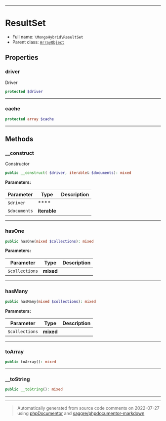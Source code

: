 ***

# ResultSet





* Full name: `\MongoHybrid\ResultSet`
* Parent class: [`ArrayObject`](../ArrayObject.md)



## Properties


### driver

Driver

```php
protected $driver
```






***

### cache



```php
protected array $cache
```






***

## Methods


### __construct

Constructor

```php
public __construct( $driver, iterable& $documents): mixed
```








**Parameters:**

| Parameter | Type | Description |
|-----------|------|-------------|
| `$driver` | **** |  |
| `$documents` | **iterable** |  |




***

### hasOne



```php
public hasOne(mixed $collections): mixed
```








**Parameters:**

| Parameter | Type | Description |
|-----------|------|-------------|
| `$collections` | **mixed** |  |




***

### hasMany



```php
public hasMany(mixed $collections): mixed
```








**Parameters:**

| Parameter | Type | Description |
|-----------|------|-------------|
| `$collections` | **mixed** |  |




***

### toArray



```php
public toArray(): mixed
```











***

### __toString



```php
public __toString(): mixed
```











***


***
> Automatically generated from source code comments on 2022-07-27 using [phpDocumentor](http://www.phpdoc.org/) and [saggre/phpdocumentor-markdown](https://github.com/Saggre/phpDocumentor-markdown)
